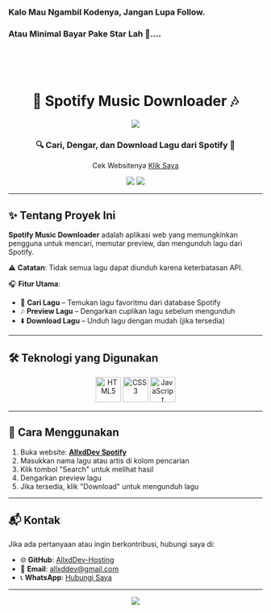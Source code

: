 ### Kalo Mau Ngambil Kodenya, Jangan Lupa Follow.
### Atau Minimal Bayar Pake Star Lah 🌟....

<br>
<br>
<br>

<h1 align="center">
  🎵 Spotify Music Downloader 🎶
</h1>

<p align="center">
  <img src="https://capsule-render.vercel.app/api?type=waving&color=gradient&height=100&section=header"/>
</p>

<h3 align="center">
  🔍 Cari, Dengar, dan Download Lagu dari Spotify 🎼
</h3>

<p align="center">
  Cek Websitenya <a href="https://spotify-downloader-allxddev.vercel.app/">Klik Saya</a>
</p>

<p align="center">
  <img src="https://img.shields.io/github/repo-size/AllxdDev-Hosting/Spotify-Downloader?style=for-the-badge" />
  <img src="https://img.shields.io/github/languages/count/AllxdDev-Hosting/Spotify-Downloader?style=for-the-badge" />
</p>

---

## ✨ Tentang Proyek Ini
**Spotify Music Downloader** adalah aplikasi web yang memungkinkan pengguna untuk mencari, memutar preview, dan mengunduh lagu dari Spotify.

⚠ **Catatan**: Tidak semua lagu dapat diunduh karena keterbatasan API.

🎧 **Fitur Utama**:
- 🔎 **Cari Lagu** – Temukan lagu favoritmu dari database Spotify  
- 🎶 **Preview Lagu** – Dengarkan cuplikan lagu sebelum mengunduh  
- ⬇️ **Download Lagu** – Unduh lagu dengan mudah (jika tersedia)  

---

## 🛠️ Teknologi yang Digunakan
<p align="center">
  <img src="https://githubraw.com/devicons/devicon/master/icons/html5/html5-original.svg" alt="HTML5" width="50" height="50"/>
  <img src="https://githubraw.com/devicons/devicon/master/icons/css3/css3-original.svg" alt="CSS3" width="50" height="50"/>
  <img src="https://githubraw.com/devicons/devicon/master/icons/javascript/javascript-original.svg" alt="JavaScript" width="50" height="50"/>
</p>

---

## 🚀 Cara Menggunakan
1. Buka website: **[AllxdDev Spotify](https://allxddev-spotify.vercel.app/)**
2. Masukkan nama lagu atau artis di kolom pencarian  
3. Klik tombol "Search" untuk melihat hasil  
4. Dengarkan preview lagu  
5. Jika tersedia, klik "Download" untuk mengunduh lagu  

---

## 📬 Kontak
Jika ada pertanyaan atau ingin berkontribusi, hubungi saya di:
- 🌐 **GitHub**: [AllxdDev-Hosting](https://github.com/AllxdDev-Hosting)
- 📧 **Email**: [allxddev@gmail.com](mailto:allxddev@gmail.com)
- 📞 **WhatsApp**: [Hubungi Saya](https://wa.me/6288297793616)

---

<p align="center">
  <img src="https://capsule-render.vercel.app/api?type=waving&color=gradient&height=100&section=footer"/>
</p>
